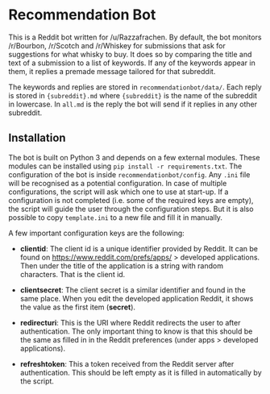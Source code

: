 # Recommendation Bot

This is a Reddit bot written for /u/Razzafrachen. By default, the bot monitors /r/Bourbon, /r/Scotch and /r/Whiskey for submissions that ask for suggestions for what whisky to buy.
It does so by comparing the title and text of a submission to a list of keywords. If any of the keywords appear in them, it replies a premade message tailored for that subreddit.

The keywords and replies are stored in `recommendationbot/data/`. Each reply is stored in `{subreddit}.md` where `{subreddit}` is the name of the subreddit in lowercase. In `all.md` is the reply the bot will send if it replies in any other subreddit.

## Installation
The bot is built on Python 3 and depends on a few external modules. These modules can be installed using `pip install -r requirements.txt`.
The configuration of the bot is inside `recommendationbot/config`. Any `.ini` file will be recognised as a potential configuration. In case of multiple configurations, the script will ask which one to use at start-up.
If a configuration is not completed (i.e. some of the required keys are empty), the script will guide the user through the configuration steps. But it is also possible to copy `template.ini` to a new file and fill it in manually.

A few important configuration keys are the following:

* **clientid**:
The client id is a unique identifier provided by Reddit. It can be found on https://www.reddit.com/prefs/apps/ > developed applications. Then under the title of the application is a string with random characters. That is the client id.

* **clientsecret**:
The client secret is a similar identifier and found in the same place. When you edit the developed application Reddit, it shows the value as the first item (**secret**).

* **redirecturi**:
This is the URI where Reddit redirects the user to after authentication. The only important thing to know is that this should be the same as filled in in the Reddit preferences (under apps > developed applications).

* **refreshtoken**:
This a token received from the Reddit server after authentication. This should be left empty as it is filled in automatically by the script.

